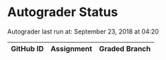 # Autograder Status
Autograder last run at: September 23, 2018 at 04:20

| GitHub ID | Assignment | Graded Branch |
|-----------|------------|---------------|
